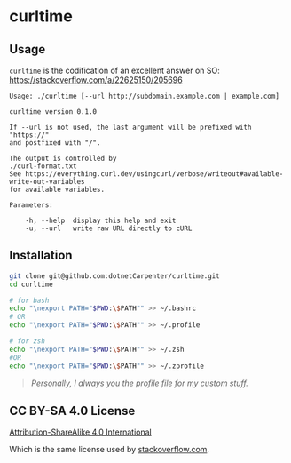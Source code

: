 # curltime

## Usage

`curltime` is the codification of an excellent answer on SO: https://stackoverflow.com/a/22625150/205696

```
Usage: ./curltime [--url http://subdomain.example.com | example.com]

curltime version 0.1.0

If --url is not used, the last argument will be prefixed with "https://"
and postfixed with "/".

The output is controlled by
./curl-format.txt
See https://everything.curl.dev/usingcurl/verbose/writeout#available-write-out-variables
for available variables.

Parameters:

	-h, --help	display this help and exit
	-u, --url	write raw URL directly to cURL
```


## Installation

```sh
git clone git@github.com:dotnetCarpenter/curltime.git
cd curltime

# for bash
echo "\nexport PATH="$PWD:\$PATH"" >> ~/.bashrc
# OR
echo "\nexport PATH="$PWD:\$PATH"" >> ~/.profile

# for zsh
echo "\nexport PATH="$PWD:\$PATH"" >> ~/.zsh
#OR
echo "\nexport PATH="$PWD:\$PATH"" >> ~/.zprofile
```

> _Personally, I always you the profile file for my custom stuff._


## CC BY-SA 4.0 License

[Attribution-ShareAlike 4.0 International](https://creativecommons.org/licenses/by-sa/4.0/)

Which is the same license used by [stackoverflow.com](https://stackoverflow.com/legal/terms-of-service/public#licensing).
